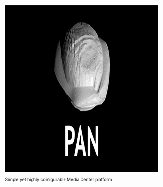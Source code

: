 <p align="center">
<img src="logo.jpg" alt="PAN logo" width="1100" height="551">
</p>

Simple yet highly configurable Media Center platform